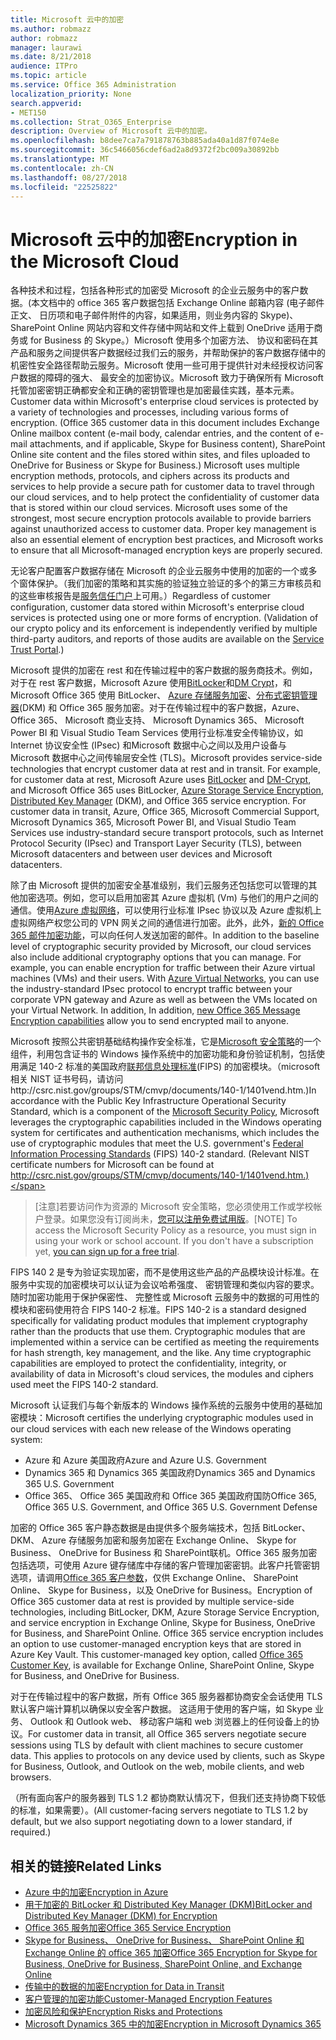 ```yaml
---
title: Microsoft 云中的加密
ms.author: robmazz
author: robmazz
manager: laurawi
ms.date: 8/21/2018
audience: ITPro
ms.topic: article
ms.service: Office 365 Administration
localization_priority: None
search.appverid:
- MET150
ms.collection: Strat_O365_Enterprise
description: Overview of Microsoft 云中的加密。
ms.openlocfilehash: b8dee7ca7a791878763b885ada40a1d87f074e8e
ms.sourcegitcommit: 36c5466056cdef6ad2a8d9372f2bc009a30892bb
ms.translationtype: MT
ms.contentlocale: zh-CN
ms.lasthandoff: 08/27/2018
ms.locfileid: "22525822"
---
```

# <a name="encryption-in-the-microsoft-cloud"></a><span data-ttu-id="c9d0c-103">Microsoft 云中的加密</span><span class="sxs-lookup"><span data-stu-id="c9d0c-103">Encryption in the Microsoft Cloud</span></span>

<span data-ttu-id="c9d0c-p101">各种技术和过程，包括各种形式的加密受 Microsoft 的企业云服务中的客户数据。(本文档中的 office 365 客户数据包括 Exchange Online 邮箱内容 (电子邮件正文、 日历项和电子邮件附件的内容，如果适用，则业务内容的 Skype)、 SharePoint Online 网站内容和文件存储中网站和文件上载到 OneDrive 适用于商务或 for Business 的 Skype。）Microsoft 使用多个加密方法、 协议和密码在其产品和服务之间提供客户数据经过我们云的服务，并帮助保护的客户数据存储中的机密性安全路径帮助云服务。Microsoft 使用一些可用于提供针对未经授权访问客户数据的障碍的强大、 最安全的加密协议。Microsoft 致力于确保所有 Microsoft 托管加密密钥正确都安全和正确的密钥管理也是加密最佳实践，基本元素。</span><span class="sxs-lookup"><span data-stu-id="c9d0c-p101">Customer data within Microsoft's enterprise cloud services is protected by a variety of technologies and processes, including various forms of encryption. (Office 365 customer data in this document includes Exchange Online mailbox content (e-mail body, calendar entries, and the content of e-mail attachments, and if applicable, Skype for Business content), SharePoint Online site content and the files stored within sites, and files uploaded to OneDrive for Business or Skype for Business.) Microsoft uses multiple encryption methods, protocols, and ciphers across its products and services to help provide a secure path for customer data to travel through our cloud services, and to help protect the confidentiality of customer data that is stored within our cloud services. Microsoft uses some of the strongest, most secure encryption protocols available to provide barriers against unauthorized access to customer data. Proper key management is also an essential element of encryption best practices, and Microsoft works to ensure that all Microsoft-managed encryption keys are properly secured.</span></span>

<span data-ttu-id="c9d0c-p102">无论客户配置客户数据存储在 Microsoft 的企业云服务中使用的加密的一个或多个窗体保护。（我们加密的策略和其实施的验证独立验证的多个的第三方审核员和的这些审核报告是[服务信任门户](https://aka.ms/stp)上可用。）</span><span class="sxs-lookup"><span data-stu-id="c9d0c-p102">Regardless of customer configuration, customer data stored within Microsoft's enterprise cloud services is protected using one or more forms of encryption. (Validation of our crypto policy and its enforcement is independently verified by multiple third-party auditors, and reports of those audits are available on the [Service Trust Portal](https://aka.ms/stp).)</span></span>

<span data-ttu-id="c9d0c-p103">Microsoft 提供的加密在 rest 和在传输过程中的客户数据的服务商技术。例如，对于在 rest 客户数据，Microsoft Azure 使用[BitLocker](https://docs.microsoft.com/windows/device-security/bitlocker/bitlocker-overview)和[DM Crypt](https://en.wikipedia.org/wiki/Dm-crypt)，和 Microsoft Office 365 使用 BitLocker、 [Azure 存储服务加密](https://azure.microsoft.com/documentation/articles/storage-service-encryption/)、[分布式密钥管理器](https://support.office.com/article/989ba10c-f73f-4efb-ad1b-af3322e5f376)(DKM) 和 Office 365 服务加密。对于在传输过程中的客户数据，Azure、 Office 365、 Microsoft 商业支持、 Microsoft Dynamics 365、 Microsoft Power BI 和 Visual Studio Team Services 使用行业标准安全传输协议，如 Internet 协议安全性 (IPsec) 和Microsoft 数据中心之间以及用户设备与 Microsoft 数据中心之间传输层安全性 (TLS)。</span><span class="sxs-lookup"><span data-stu-id="c9d0c-p103">Microsoft provides service-side technologies that encrypt customer data at rest and in transit. For example, for customer data at rest, Microsoft Azure uses [BitLocker](https://docs.microsoft.com/windows/device-security/bitlocker/bitlocker-overview) and [DM-Crypt](https://en.wikipedia.org/wiki/Dm-crypt), and Microsoft Office 365 uses BitLocker, [Azure Storage Service Encryption](https://azure.microsoft.com/documentation/articles/storage-service-encryption/), [Distributed Key Manager](https://support.office.com/article/989ba10c-f73f-4efb-ad1b-af3322e5f376) (DKM), and Office 365 service encryption. For customer data in transit, Azure, Office 365, Microsoft Commercial Support, Microsoft Dynamics 365, Microsoft Power BI, and Visual Studio Team Services use industry-standard secure transport protocols, such as Internet Protocol Security (IPsec) and Transport Layer Security (TLS), between Microsoft datacenters and between user devices and Microsoft datacenters.</span></span>

<span data-ttu-id="c9d0c-p104">除了由 Microsoft 提供的加密安全基准级别，我们云服务还包括您可以管理的其他加密选项。例如，您可以启用加密其 Azure 虚拟机 (Vm) 与他们的用户之间的通信。使用[Azure 虚拟网络](https://azure.microsoft.com/services/virtual-network/)，可以使用行业标准 IPsec 协议以及 Azure 虚拟机上虚拟网络产权您公司的 VPN 网关之间的通信进行加密。此外，此外，[新的 Office 365 邮件加密功能](set-up-new-message-encryption-capabilities.md)，可以向任何人发送加密的邮件。</span><span class="sxs-lookup"><span data-stu-id="c9d0c-p104">In addition to the baseline level of cryptographic security provided by Microsoft, our cloud services also include additional cryptography options that you can manage. For example, you can enable encryption for traffic between their Azure virtual machines (VMs) and their users. With [Azure Virtual Networks](https://azure.microsoft.com/services/virtual-network/), you can use the industry-standard IPsec protocol to encrypt traffic between your corporate VPN gateway and Azure as well as between the VMs located on your Virtual Network. In addition, In addition, [new Office 365 Message Encryption capabilities](set-up-new-message-encryption-capabilities.md) allow you to send encrypted mail to anyone.</span></span>

<span data-ttu-id="c9d0c-p105">Microsoft 按照公共密钥基础结构操作安全标准，它是[Microsoft 安全策略](https://servicetrust.microsoft.com/ViewPage/TrustDocuments?command=Download&downloadType=Document&downloadId=5868ecc8-50b7-4f91-b43f-640e2b99e86e&docTab=6d000410-c9e9-11e7-9a91-892aae8839ad_FAQ%20and%20White%20Papers)的一个组件，利用包含证书的 Windows 操作系统中的加密功能和身份验证机制，包括使用满足 140-2 标准的美国政府[联邦信息处理标准](http://csrc.nist.gov/publications/PubsFIPS.html)(FIPS) 的加密模块。（microsoft 相关 NIST 证书号码，请访问http://csrc.nist.gov/groups/STM/cmvp/documents/140-1/1401vend.htm.)</span><span class="sxs-lookup"><span data-stu-id="c9d0c-p105">In accordance with the Public Key Infrastructure Operational Security Standard, which is a component of the [Microsoft Security Policy](https://servicetrust.microsoft.com/ViewPage/TrustDocuments?command=Download&downloadType=Document&downloadId=5868ecc8-50b7-4f91-b43f-640e2b99e86e&docTab=6d000410-c9e9-11e7-9a91-892aae8839ad_FAQ%20and%20White%20Papers), Microsoft leverages the cryptographic capabilities included in the Windows operating system for certificates and authentication mechanisms, which includes the use of cryptographic modules that meet the U.S. government's [Federal Information Processing Standards](http://csrc.nist.gov/publications/PubsFIPS.html) (FIPS) 140-2 standard. (Relevant NIST certificate numbers for Microsoft can be found at http://csrc.nist.gov/groups/STM/cmvp/documents/140-1/1401vend.htm.)</span></span>

> <span data-ttu-id="c9d0c-p106">[注意]若要访问作为资源的 Microsoft 安全策略，您必须使用工作或学校帐户登录。如果您没有订阅尚未，[您可以注册免费试用版](https://servicetrust.microsoft.com/Home/TrialSubscriptions)。</span><span class="sxs-lookup"><span data-stu-id="c9d0c-p106">[NOTE] To access the Microsoft Security Policy as a resource, you must sign in using your work or school account. If you don't have a subscription yet, [you can sign up for a free trial](https://servicetrust.microsoft.com/Home/TrialSubscriptions).</span></span>

<span data-ttu-id="c9d0c-p107">FIPS 140 2 是专为验证实现加密，而不是使用这些产品的产品模块设计标准。在服务中实现的加密模块可以认证为会议哈希强度、 密钥管理和类似内容的要求。随时加密功能用于保护保密性、 完整性或 Microsoft 云服务中的数据的可用性的模块和密码使用符合 FIPS 140-2 标准。</span><span class="sxs-lookup"><span data-stu-id="c9d0c-p107">FIPS 140-2 is a standard designed specifically for validating product modules that implement cryptography rather than the products that use them. Cryptographic modules that are implemented within a service can be certified as meeting the requirements for hash strength, key management, and the like. Any time cryptographic capabilities are employed to protect the confidentiality, integrity, or availability of data in Microsoft's cloud services, the modules and ciphers used meet the FIPS 140-2 standard.</span></span>

<span data-ttu-id="c9d0c-124">Microsoft 认证我们与每个新版本的 Windows 操作系统的云服务中使用的基础加密模块：</span><span class="sxs-lookup"><span data-stu-id="c9d0c-124">Microsoft certifies the underlying cryptographic modules used in our cloud services with each new release of the Windows operating system:</span></span>
- <span data-ttu-id="c9d0c-125">Azure 和 Azure 美国政府</span><span class="sxs-lookup"><span data-stu-id="c9d0c-125">Azure and Azure U.S. Government</span></span>
- <span data-ttu-id="c9d0c-126">Dynamics 365 和 Dynamics 365 美国政府</span><span class="sxs-lookup"><span data-stu-id="c9d0c-126">Dynamics 365 and Dynamics 365 U.S. Government</span></span>
- <span data-ttu-id="c9d0c-127">Office 365、 Office 365 美国政府和 Office 365 美国政府国防</span><span class="sxs-lookup"><span data-stu-id="c9d0c-127">Office 365, Office 365 U.S. Government, and Office 365 U.S. Government Defense</span></span>

<span data-ttu-id="c9d0c-p108">加密的 Office 365 客户静态数据是由提供多个服务端技术，包括 BitLocker、 DKM、 Azure 存储服务加密和服务加密在 Exchange Online、 Skype for Business、 OneDrive for Business 和 SharePoint联机。Office 365 服务加密包括选项，可使用 Azure 键存储库中存储的客户管理加密密钥。此客户托管密钥选项，请调用[Office 365 客户参数](https://support.office.com/article/f2cd475a-e592-46cf-80a3-1bfb0fa17697)，仅供 Exchange Online、 SharePoint Online、 Skype for Business，以及 OneDrive for Business。</span><span class="sxs-lookup"><span data-stu-id="c9d0c-p108">Encryption of Office 365 customer data at rest is provided by multiple service-side technologies, including BitLocker, DKM, Azure Storage Service Encryption, and service encryption in Exchange Online, Skype for Business, OneDrive for Business, and SharePoint Online. Office 365 service encryption includes an option to use customer-managed encryption keys that are stored in Azure Key Vault. This customer-managed key option, called [Office 365 Customer Key](https://support.office.com/article/f2cd475a-e592-46cf-80a3-1bfb0fa17697), is available for Exchange Online, SharePoint Online, Skype for Business, and OneDrive for Business.</span></span>

<span data-ttu-id="c9d0c-p109">对于在传输过程中的客户数据，所有 Office 365 服务器都协商安全会话使用 TLS 默认客户端计算机以确保以安全客户数据。 这适用于使用的客户端，如 Skype 业务、 Outlook 和 Outlook web、 移动客户端和 web 浏览器上的任何设备上的协议。</span><span class="sxs-lookup"><span data-stu-id="c9d0c-p109">For customer data in transit, all Office 365 servers negotiate secure sessions using TLS by default with client machines to secure customer data.  This applies to protocols on any device used by clients, such as Skype for Business, Outlook, and Outlook on the web, mobile clients, and web browsers.</span></span>

<span data-ttu-id="c9d0c-133">（所有面向客户的服务器到 TLS 1.2 都协商默认情况下，但我们还支持协商下较低的标准，如果需要）。</span><span class="sxs-lookup"><span data-stu-id="c9d0c-133">(All customer-facing servers negotiate to TLS 1.2 by default, but we also support negotiating down to a lower standard, if required.)</span></span>

## <a name="related-links"></a><span data-ttu-id="c9d0c-134">相关的链接</span><span class="sxs-lookup"><span data-stu-id="c9d0c-134">Related Links</span></span>

- [<span data-ttu-id="c9d0c-135">Azure 中的加密</span><span class="sxs-lookup"><span data-stu-id="c9d0c-135">Encryption in Azure</span></span>](office-365-azure-encryption.md)
- [<span data-ttu-id="c9d0c-136">用于加密的 BitLocker 和 Distributed Key Manager (DKM)</span><span class="sxs-lookup"><span data-stu-id="c9d0c-136">BitLocker and Distributed Key Manager (DKM) for Encryption</span></span>](office-365-bitlocker-and-distributed-key-manager-for-encryption.md)
- [<span data-ttu-id="c9d0c-137">Office 365 服务加密</span><span class="sxs-lookup"><span data-stu-id="c9d0c-137">Office 365 Service Encryption</span></span>](office-365-service-encryption.md)
- [<span data-ttu-id="c9d0c-138">Skype for Business、 OneDrive for Business、 SharePoint Online 和 Exchange Online 的 office 365 加密</span><span class="sxs-lookup"><span data-stu-id="c9d0c-138">Office 365 Encryption for Skype for Business, OneDrive for Business, SharePoint Online, and Exchange Online</span></span>](office-365-encryption-for-skype-onedrive-sharepoint-and-exchange.md)
- [<span data-ttu-id="c9d0c-139">传输中的数据的加密</span><span class="sxs-lookup"><span data-stu-id="c9d0c-139">Encryption for Data in Transit</span></span>](office-365-encryption-for-data-in-transit.md)
- [<span data-ttu-id="c9d0c-140">客户管理的加密功能</span><span class="sxs-lookup"><span data-stu-id="c9d0c-140">Customer-Managed Encryption Features</span></span>](office-365-customer-managed-encryption-features.md)
- [<span data-ttu-id="c9d0c-141">加密风险和保护</span><span class="sxs-lookup"><span data-stu-id="c9d0c-141">Encryption Risks and Protections</span></span>](office-365-encryption-risks-and-protections.md)
- [<span data-ttu-id="c9d0c-142">Microsoft Dynamics 365 中的加密</span><span class="sxs-lookup"><span data-stu-id="c9d0c-142">Encryption in Microsoft Dynamics 365</span></span>](office-365-encryption-in-microsoft-dynamics-365.md)
